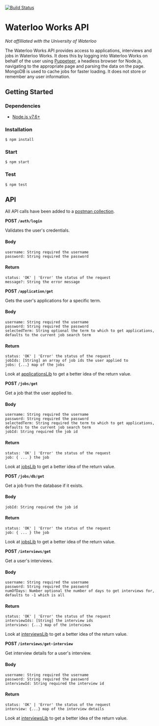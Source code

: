 [![Build Status](https://travis-ci.org/waterloo-works-plus/waterloo-works-api.svg?branch=master)](https://travis-ci.org/waterloo-works-plus/waterloo-works-api)

# Waterloo Works API
*Not affilliated with the University of Waterloo*

The Waterloo Works API provides access to applications, interviews and jobs in Waterloo Works. It does this by logging into Waterloo Works on behalf of the user using [Puppeteer](https://github.com/GoogleChrome/puppeteer), a headless browser for Node.js, navigating to the appropriate page and parsing the data on the page. MongoDB is used to cache jobs for faster loading. It does not store or remember any user information.

## Getting Started
### Dependencies
- [Node.js v7.6+](https://nodejs.org/en/)

### Installation
```
$ npm install
```

### Start
```
$ npm start
```

### Test
```
$ npm test
```

## API
All API calls have been added to a [postman collection](postman/Waterloo%20Works%20Mobile%20API.postman_collection.json).

**POST `/auth/login`**

Validates the user's credentials.

#### Body
```
username: String required the username
password: String required the password
```

#### Return
```
status: 'OK' | 'Error' the status of the request
message?: String the error message
```

**POST `/application/get`**

Gets the user's applications for a specific term.

#### Body
```
username: String required the username
password: String required the password
selectedTerm: String optional the term to which to get applications, defaults to the current job search term
```

#### Return
```
status: 'OK' | 'Error' the status of the request
jobIds: [String] an array of job ids the user applied to
jobs: {...} map of the jobs
```
Look at [applicationsLib](lib/applicationsLib.js) to get a better idea of the return value.

**POST `/jobs/get`**

Get a job that the user applied to.
#### Body
```
username: String required the username
password: String required the password
selectedTerm: String required the term to which to get applications, defaults to the current job search term
jobId: String required the job id
```
#### Return
```
status: 'OK' | 'Error' the status of the request
job: { ... } the job
```
Look at [jobsLib](lib/jobsLib.js) to get a better idea of the return value.

**POST `/jobs/db/get`**

Get a job from the database if it exists.
#### Body
```
jobId: String required the job id
```
#### Return
```
status: 'OK' | 'Error' the status of the request
job: { ... } the job
```
Look at [jobsLib](lib/jobsLib.js) to get a better idea of the return value.

**POST `/interviews/get`**

Get a user's interviews.
#### Body
```
username: String required the username
password: String required the password
numOfDays: Number optional the number of days to get interviews for, defaults to -1 which is all
```
#### Return
```
status: 'OK' | 'Error' the status of the request
interviewIds: [String] the interview ids
interviews: {...} map of the interviews
```
Look at [interviewsLib](lib/interviewsLib.js) to get a better idea of the return value.

**POST `/interviews/get-interview`**

Get interview details for a user's interview.
#### Body
```
username: String required the username
password: String required the password
interviewId: String required the interview id
```
#### Return
```
status: 'OK' | 'Error' the status of the request
interview: {...} map of the interview details
```
Look at [interviewsLib](lib/interviewsLib.js) to get a better idea of the return value.
